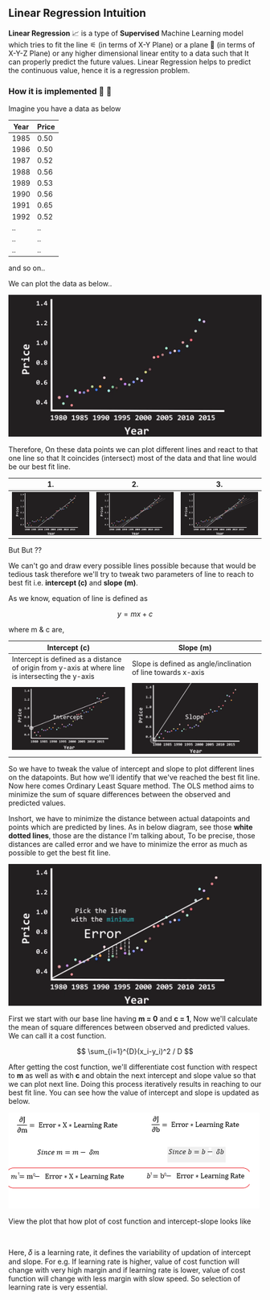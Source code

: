 ## Linear Regression Intuition 

**Linear Regression** 📈 is a type of **Supervised** Machine Learning model which tries to fit the line ⚟ (in terms of X-Y Plane) or a plane 🛬 (in terms of X-Y-Z Plane) or any higher dimensional linear entity to a data such that It can properly predict the future values. Linear Regression helps to predict the continuous value, hence it is a regression problem.

### How it is implemented 🤔 💭

Imagine you have a data as below

|Year|Price|
|----|-----|
|1985|0.50|
|1986|0.50|
|1987|0.52|
|1988|0.56|
|1989|0.53|
|1990|0.56|
|1991|0.65|
|1992|0.52|
|..|..|
|..|..|
|..|..|

and so on..

We can plot the data as below..

<img src="https://github.com/Hg03/Story-Of-ML/blob/main/assets/plot_lr.png">

Therefore, On these data points we can plot different lines and react to that one line so that It coincides (intersect) most of the data and that line would be our best fit line.

|1.|2.|3.|
|--|--|--|
|<img src = "https://github.com/Hg03/Story-Of-ML/blob/main/assets/oneline.png">|<img src = "https://github.com/Hg03/Story-Of-ML/blob/main/assets/twolines.png">|<img src = "https://github.com/Hg03/Story-Of-ML/blob/main/assets/morelines.png">|

But But ??

We can't go and draw every possible lines possible because that would be tedious task therefore we'll try to tweak two parameters of line to reach to best fit i.e. **intercept (c)** and **slope (m)**.

As we know, equation of line is defined as 

```math 
y = mx + c
```
where m & c are,

|Intercept (c)|Slope (m)|
|-------------|---------|
|Intercept is defined as a distance of origin from y-axis at where line is intersecting the y-axis|Slope is defined as angle/inclination of line towards x-axis|
|<img src="https://github.com/Hg03/Story-Of-ML/blob/main/assets/intercept.png">|<img src = "https://github.com/Hg03/Story-Of-ML/blob/main/assets/slope.png">|

So we have to tweak the value of intercept and slope to plot different lines on the datapoints. But how we'll identify that we've reached the best fit line. Now here comes Ordinary Least Square method. The OLS method aims to minimize the sum of square differences between the observed and predicted values. 

Inshort, we have to minimize the distance between actual datapoints and points which are predicted by lines. As in below diagram, see those **white dotted lines**, those are the distance I'm talking about, To be precise, those distances are called error and we have to minimize the error as much as possible to get the best fit line. 

<img src="https://github.com/Hg03/Story-Of-ML/blob/main/assets/error.png">

First we start with our base line having **m = 0** and **c = 1**, Now we'll calculate the mean of square differences between observed and predicted values. We can call it a cost function.

$$ \sum_{i=1}^{D}(x_i-y_i)^2 / D $$

After getting the cost function, we'll differentiate cost function with respect to **m** as well as with **c** and obtain the next intercept and slope value so that we can plot next line. Doing this process iteratively results in reaching to our best fit line. You can see how the value of intercept and slope is updated as below.

<img src="https://github.com/Hg03/Story-Of-ML/blob/main/assets/gradient.png"> 

View the plot that how plot of cost function and intercept-slope looks like

<img src="">

Here, 𝛿 is a learning rate, it defines the variability of updation of intercept and slope. For e.g. If learning rate is higher, value of cost function will change with very high margin and if learning rate is lower, value of cost function will change with less margin with slow speed. So selection of learning rate is very essential.




